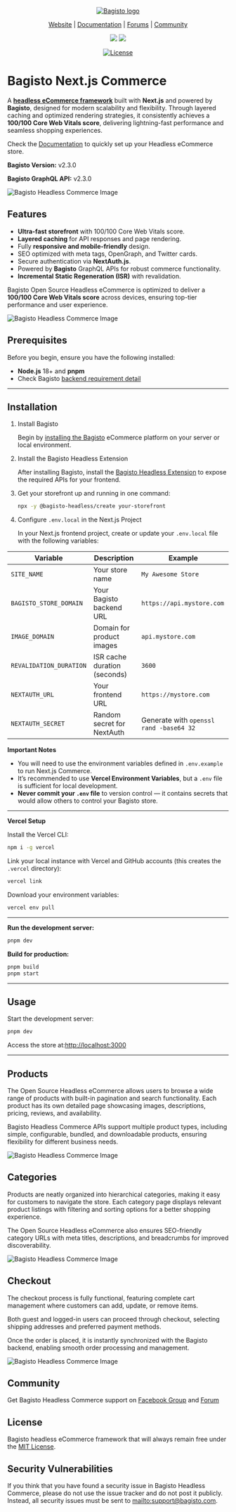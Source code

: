 <p align="center">
  <a href="https://bagisto.com/en/headless-ecommerce/">
    <picture>
      <source media="(prefers-color-scheme: dark)" srcset="https://raw.githubusercontent.com/bagisto/temp-media/0b0984778fae92633f57e625c5494ead1fe320c3/dark-logo-P5H7MBtx.svg">
      <source media="(prefers-color-scheme: light)" srcset="https://bagisto.com/wp-content/themes/bagisto/images/logo.png">
      <img src="https://bagisto.com/wp-content/themes/bagisto/images/logo.png" alt="Bagisto logo">
    </picture>
  </a>
</p>

<p align="center">
    <a href="https://bagisto.com/en/headless-ecommerce/">Website</a> | <a href="https://bagisto.com/en/bagisto-headless-ecommerce-installation-guide/">Documentation</a> | <a href="https://forums.bagisto.com/">Forums</a> | <a href="https://www.facebook.com/groups/bagisto/">Community</a>
</p>

<p align="center">
    <a href="https://twitter.com/intent/follow?screen_name=bagistoshop"><img src="https://img.shields.io/twitter/follow/bagistoshop?style=social"></a>
    <a href="https://www.youtube.com/channel/UCbrfqnhyiDv-bb9QuZtonYQ"><img src="https://img.shields.io/youtube/channel/subscribers/UCbrfqnhyiDv-bb9QuZtonYQ?style=social"></a>
</p>

<p align="center">
    <a href="https://packagist.org/packages/bagisto/bagisto"><img src="https://poser.pugx.org/bagisto/bagisto/license.svg" alt="License"></a>
</p>

#  Bagisto Next.js Commerce

A [**headless eCommerce framework**](https://bagisto.com/en/headless-ecommerce/) built with **Next.js** and powered by **Bagisto**, designed for modern scalability and flexibility.
Through layered caching and optimized rendering strategies, it consistently achieves a **100/100 Core Web Vitals score**, delivering lightning-fast performance and seamless shopping experiences.

Check the [Documentation](https://bagisto.com/en/bagisto-headless-ecommerce-installation-guide/) to quickly set up your Headless eCommerce store.

**Bagisto Version:** v2.3.0

**Bagisto GraphQL API:** v2.3.0

![Bagisto Headless Commerce Image](https://raw.githubusercontent.com/bagisto/temp-media/refs/heads/master/bagisto-headless-commerce-home.png)
## Features

- **Ultra-fast storefront** with 100/100 Core Web Vitals score.  
- **Layered caching** for API responses and page rendering.  
- Fully **responsive and mobile-friendly** design.  
- SEO optimized with meta tags, OpenGraph, and Twitter cards.  
- Secure authentication via **NextAuth.js**.  
- Powered by **Bagisto** GraphQL APIs for robust commerce functionality.  
- **Incremental Static Regeneration (ISR)** with revalidation.
  
Bagisto Open Source Headless eCommerce is optimized to deliver a **100/100 Core Web Vitals score** across devices, ensuring top-tier performance and user experience.

![Bagisto Headless Commerce Image](https://raw.githubusercontent.com/bagisto/temp-media/refs/heads/master/bagisto-headless-commerce-performance.png)

## Prerequisites

Before you begin, ensure you have the following installed:

- **Node.js** 18+ and **pnpm**
- Check Bagisto [backend requirement detail](https://devdocs.bagisto.com/2.3/introduction/requirements.html#server-configuration)

---

## Installation

1) Install Bagisto
 
    Begin by [installing the Bagisto](https://devdocs.bagisto.com/) eCommerce platform on your server or local environment.

2) Install the Bagisto Headless Extension

    After installing Bagisto, install the [Bagisto Headless Extension](https://github.com/bagisto/headless-ecommerce/) to expose the required APIs for your frontend.

3) Get your storefront up and running in one command:
   
   ```bash
   npx -y @bagisto-headless/create your-storefront
   ```
   
4) Configure `.env.local` in the Next.js Project

   In your Next.js frontend project, create or update your `.env.local` file with the following variables:

| Variable | Description | Example |
|----------|-------------|---------|
| `SITE_NAME` | Your store name | `My Awesome Store` |
| `BAGISTO_STORE_DOMAIN` | Your Bagisto backend URL | `https://api.mystore.com` |
| `IMAGE_DOMAIN` | Domain for product images | `api.mystore.com` |
| `REVALIDATION_DURATION` | ISR cache duration (seconds) | `3600` |
| `NEXTAUTH_URL` | Your frontend URL | `https://mystore.com` |
| `NEXTAUTH_SECRET` | Random secret for NextAuth | Generate with `openssl rand -base64 32` |


**Important Notes**  
- You will need to use the environment variables defined in `.env.example` to run Next.js Commerce.  
- It’s recommended to use **Vercel Environment Variables**, but a `.env` file is sufficient for local development.  
- **Never commit your `.env` file** to version control — it contains secrets that would allow others to control your Bagisto store.  

---

**Vercel Setup**

Install the Vercel CLI:

```bash
npm i -g vercel
```

Link your local instance with Vercel and GitHub accounts (this creates the `.vercel` directory):

```bash
vercel link
```

Download your environment variables:

```bash
vercel env pull
```

---

**Run the development server:**

```bash
pnpm dev
```

**Build for production:**

```bash
pnpm build
pnpm start
```

---

## Usage

Start the development server:

```bash
pnpm dev
```
Access the store at:[http://localhost:3000](http://localhost:3000)

---

## Products

The Open Source Headless eCommerce allows users to browse a wide range of products with built-in pagination and search functionality. Each product has its own detailed page showcasing images, descriptions, pricing, reviews, and availability.

Bagisto Headless Commerce APIs support multiple product types, including simple, configurable, bundled, and downloadable products, ensuring flexibility for different business needs.

![Bagisto Headless Commerce Image](https://raw.githubusercontent.com/bagisto/temp-media/refs/heads/master/bagisto-headless-commerce-product-page.png)

## Categories

Products are neatly organized into hierarchical categories, making it easy for customers to navigate the store. Each category page displays relevant product listings with filtering and sorting options for a better shopping experience.

The Open Source Headless eCommerce also ensures SEO-friendly category URLs with meta titles, descriptions, and breadcrumbs for improved discoverability.

![Bagisto Headless Commerce Image](https://raw.githubusercontent.com/bagisto/temp-media/refs/heads/master/bagisto-headless-commercecategory.png)
 
## Checkout

The checkout process is fully functional, featuring complete cart management where customers can add, update, or remove items.

Both guest and logged-in users can proceed through checkout, selecting shipping addresses and preferred payment methods.

Once the order is placed, it is instantly synchronized with the Bagisto backend, enabling smooth order processing and management.

![Bagisto Headless Commerce Image](https://raw.githubusercontent.com/bagisto/temp-media/refs/heads/master/bagisto-headless-commerce-cart-checkout.png)

## Community
Get Bagisto Headless Commerce support on [Facebook Group](https://www.facebook.com/groups/bagisto) and [Forum](https://forums.bagisto.com/)

## License
Bagisto headless eCommerce framework that will always remain free under the [MIT License](https://github.com/bagisto/nextjs-commerce/blob/main/license.md).

## Security Vulnerabilities
If you think that you have found a security issue in Bagisto Headless Commerce, please do not use the issue tracker and do not post it publicly. Instead, all security issues must be sent to [mailto:support@bagisto.com](mailto:support@bagisto.com).
